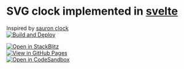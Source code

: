 # SVG clock implemented in [svelte](https://gsvelte.dev)

Inspired by [sauron clock](https://ivanceras.github.io/svg-clock/)  
[![Build and Deploy](https://github.com/high1/svelte-clock/actions/workflows/main.yml/badge.svg)](https://github.com/high1/svelte-clock/actions/workflows/main.yml)

[![Open in StackBlitz](https://developer.stackblitz.com/img/open_in_stackblitz.svg)](https://stackblitz.com/github/high1/svelte-clock)   
[![View in GitHub Pages](https://img.shields.io/badge/View%20in-GitHub%20Pages-blue?style=for-the-badge&logo=github)](https://high1.github.io/svelte-clock/)   
[![Open in CodeSandbox](https://img.shields.io/badge/Open%20in-CodeSandbox-blue?style=for-the-badge&logo=codesandbox)](https://githubbox.com/high1/svelte-clock)
